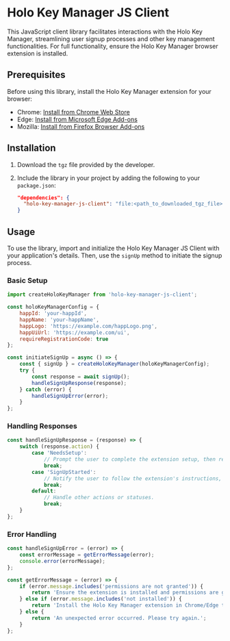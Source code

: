 # Holo Key Manager JS Client

This JavaScript client library facilitates interactions with the Holo Key Manager, streamlining user signup processes and other key management functionalities. For full functionality, ensure the Holo Key Manager browser extension is installed.

## Prerequisites

Before using this library, install the Holo Key Manager extension for your browser:

- Chrome: [Install from Chrome Web Store](https://chrome.google.com/webstore/detail/holo-key-manager/eggfhkdnfdhdpmkfpihjjbnncgmhihce)
- Edge: [Install from Microsoft Edge Add-ons](https://microsoftedge.microsoft.com/addons/detail/jfecdgefjljjfcflgbhgfkbeofjenceh)
- Mozilla: [Install from Firefox Browser Add-ons](https://addons.mozilla.org/en-US/firefox/addon/holo-key-manager/)

## Installation

1. Download the `tgz` file provided by the developer.
2. Include the library in your project by adding the following to your `package.json`:

   ```json
   "dependencies": {
     "holo-key-manager-js-client": "file:<path_to_downloaded_tgz_file>"
   }
   ```

## Usage

To use the library, import and initialize the Holo Key Manager JS Client with your application's details. Then, use the `signUp` method to initiate the signup process.

### Basic Setup

```javascript
import createHoloKeyManager from 'holo-key-manager-js-client';

const holoKeyManagerConfig = {
	happId: 'your-happId',
	happName: 'your-happName',
	happLogo: 'https://example.com/happLogo.png',
	happUiUrl: 'https://example.com/ui',
	requireRegistrationCode: true
};

const initiateSignUp = async () => {
	const { signUp } = createHoloKeyManager(holoKeyManagerConfig);
	try {
		const response = await signUp();
		handleSignUpResponse(response);
	} catch (error) {
		handleSignUpError(error);
	}
};
```

### Handling Responses

```javascript
const handleSignUpResponse = (response) => {
	switch (response.action) {
		case 'NeedsSetup':
			// Prompt the user to complete the extension setup, then retry signup.
			break;
		case 'SignUpStarted':
			// Notify the user to follow the extension's instructions, then redirect to login on success.
			break;
		default:
			// Handle other actions or statuses.
			break;
	}
};
```

### Error Handling

```javascript
const handleSignUpError = (error) => {
	const errorMessage = getErrorMessage(error);
	console.error(errorMessage);
};

const getErrorMessage = (error) => {
	if (error.message.includes('permissions are not granted')) {
		return 'Ensure the extension is installed and permissions are granted in Firefox.';
	} else if (error.message.includes('not installed')) {
		return 'Install the Holo Key Manager extension in Chrome/Edge to proceed.';
	} else {
		return 'An unexpected error occurred. Please try again.';
	}
};
```
